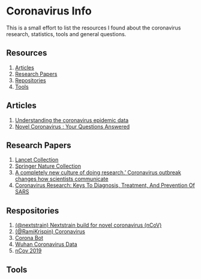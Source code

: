 # Coronavirus Info

This is a small effort to list the resources I found about the coronavirus research, statistics, tools and general questions.

## Resources 
1. [Articles]()
2. [Research Papers]()
3. [Repositories]()
4. [Tools]()

## Articles 
1. [Understanding the coronavirus epidemic data](https://towardsdatascience.com/understanding-the-coronavirus-epidemic-data-44d2fb356ecb)
2. [Novel Coronavirus : Your Questions Answered](https://www.medicalnewstoday.com/articles/novel-coronavirus-your-questions-answered)

## Research Papers 
1. [Lancet Collection](https://www.thelancet.com/coronavirus)
2. [Springer Nature Collection](https://www.springernature.com/gp/researchers/campaigns/coronavirus)
3. [A completely new culture of doing research.’ Coronavirus outbreak changes how scientists communicate](https://www.sciencemag.org/news/2020/02/completely-new-culture-doing-research-coronavirus-outbreak-changes-how-scientists)
4. [Coronavirus Research: Keys To Diagnosis, Treatment, And Prevention Of SARS](https://www.ncbi.nlm.nih.gov/books/NBK92477/)

## Respositories
1. [(@nextstrain) Nextstrain build for novel coronavirus (nCoV)](https://github.com/nextstrain/ncov)
2. [(@RamiKrispin) Coronavirus](https://github.com/RamiKrispin/coronavirus)
3. [Corona Bot](https://github.com/the-robot/corona-bot)
4. [Wuhan Coronavirus Data](https://github.com/globalcitizen/2019-wuhan-coronavirus-data)
5. [nCov 2019](https://github.com/GuangchuangYu/nCov2019)

## Tools
